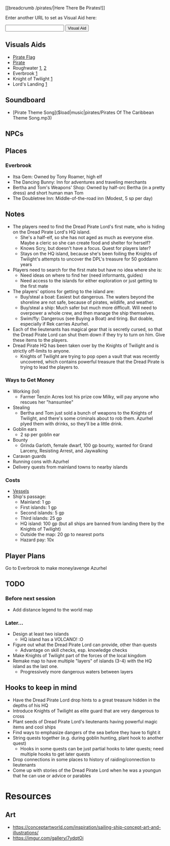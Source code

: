 [[breadcrumb /pirates/|Here There Be Pirates!]]

<script type="module">
    import {init_links, init_visual_aid} from "/js/common/visual_aid_backend.js";
    import {init_accordions} from "/js/common/utils.js";
    init_links();
    init_visual_aid();
    init_accordions();
</script>

Enter another URL to set as Visual Aid here:

<input type="text" id="custom_visual_aid_url"> <button id="custom_visual_aid_button">Visual Aid</button>

## Visuals Aids

* [Pirate Flag](^pirates/pirate_flag.bmp)
* [Pirate](^pirates/pirate.jpg)
* Roughwater [1](^pirates/roughwater_1.jpg), [2](^pirates/roughwater_2.jpg)
* Everbrook [1](^pirates/everbrook.png)
* Knight of Twilight [1](^pirates/knight_of_twilight.png)
* Lord's Landing [1](^pirates/lords_landing_1.jpg)

## Soundboard

* [Pirate Theme Song]($load|music|pirates/Pirates Of The Caribbean Theme Song.mp3)

## NPCs

## Places

### Everbrook

* Itsa Gem: Owned by Tony Roamer, high elf
* The Dancing Bunny: Inn for adventures and traveling merchants
* Bertha and Tom's Weapons' Shop: Owned by half-orc Bertha (in a pretty dress) and short human man Tom
* The Doubletree Inn: Middle-of-the-road inn (Modest, 5 sp per day)

## Notes

* The players need to find the Dread Pirate Lord's first mate, who is hiding on the Dread Pirate Lord's HQ island.
    * She's a half-elf, so she has not aged as much as everyone else. Maybe a cleric so she can create food and shelter for herself?
    * Knows Scry, but doesn't have a focus. Quest for players later?
    * Stays on the HQ island, because she's been foiling the Knights of Twilight's attempts to uncover the DPL's treasure for 50 goddamn years
* Players need to search for the first mate but have no idea where she is:
    * Need ideas on where to find her (need informants, guides)
    * Need access to the islands for either exploration or just getting to the first mate
* The players' options for getting to the island are:
    * Buy/steal a boat: Easiest but dangerous. The waters beyond the shoreline are not safe, because of pirates, wildlife, and weather.
    * Buy/steal a ship: Much safer but much more difficult. Will need to overpower a whole crew, and then manage the ship themselves.
    * Swim/fly: Dangerous (see Buying a Boat) and tiring. But doable, especially if Rek carries Azurhel.
* Each of the lieutenants has magical gear that is secretly cursed, so that the Dread Pirate Lord can shut them down if they try to turn on him. Give these items to the players.
* Dread Pirate HQ has been taken over by the Knights of Twilight and is strictly off-limits to anyone.
    * Knights of Twilight are trying to pop open a vault that was recently uncovered, which contains powerful treasure that the Dread Pirate is trying to lead the players to.

### Ways to Get Money

* Working (lol)
  * Farmer Tenzin Acres lost his prize cow Milky, will pay anyone who rescues her "hansumlee"
* Stealing
  * Bertha and Tom just sold a bunch of weapons to the Knights of Twilight, and there's some criminals about to rob them. Azurhel plyed them with drinks, so they'll be a little drink.
* Goblin ears
  * 2 sp per goblin ear
* Bounty
  * Grinda Garloth, female dwarf, 100 gp bounty, wanted for Grand Larceny, Resisting Arrest, and Jaywalking
* Caravan guards
* Running cons with Azurhel
* Delivery quests from mainland towns to nearby islands

### Costs

* [Vessels](/dnd/general/equipment#mounts-and-vehicles)
* Ship's passage:
    * Mainland: 1 gp
    * First islands: 1 gp
    * Second islands: 5 gp
    * Third islands: 25 gp
    * HQ island: 100 gp (but all ships are banned from landing there by the Knights of Twilight)
    * Outside the map: 20 gp to nearest ports
    * Hazard pay: 10x

## Player Plans

Go to Everbrook to make money/avenge Azurhel

## TODO

### Before next session

* Add distance legend to the world map

### Later...

* Design at least two islands
    * HQ island has a VOLCANO! :O
* Figure out what the Dread Pirate Lord can provide, other than quests
    * Advantage on skill checks, esp. knowledge checks
* Make Knights of Twilight part of the forces of the local kingdom
* Remake map to have multiple "layers" of islands (3-4) with the HQ island as the last one.
    * Progressively more dangerous waters between layers

## Hooks to keep in mind

* Have the Dread Pirate Lord drop hints to a great treasure hidden in the depths of his HQ
* Introduce Knights of Twilight as elite guard that are very dangerous to cross
* Plant seeds of Dread Pirate Lord's lieutenants having powerful magic items and cool ships
* Find ways to emphasize dangers of the sea before they have to fight it
* String quests together (e.g. during goblin hunting, plant hook to another quest)
    * Hooks in some quests can be just partial hooks to later quests; need multiple hooks to get later quests
* Drop connections in some places to history of raiding/connection to lieutenants
* Come up with stories of the Dread Pirate Lord when he was a youngun that he can use or advice or parables

# Resources

## Art

* <https://conceptartworld.com/inspiration/sailing-ship-concept-art-and-illustrations/>
* <https://imgur.com/gallery/7ydqtOi>
